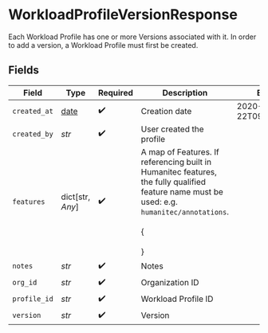 # WorkloadProfileVersionResponse

Each Workload Profile has one or more Versions associated with it. In order to add a version, a Workload Profile must first be created.


## Fields

| Field                                                                                                                                             | Type                                                                                                                                              | Required                                                                                                                                          | Description                                                                                                                                       | Example                                                                                                                                           |
| ------------------------------------------------------------------------------------------------------------------------------------------------- | ------------------------------------------------------------------------------------------------------------------------------------------------- | ------------------------------------------------------------------------------------------------------------------------------------------------- | ------------------------------------------------------------------------------------------------------------------------------------------------- | ------------------------------------------------------------------------------------------------------------------------------------------------- |
| `created_at`                                                                                                                                      | [date](https://docs.python.org/3/library/datetime.html#date-objects)                                                                              | :heavy_check_mark:                                                                                                                                | Creation date                                                                                                                                     | 2020-06-22T09:37:23.523Z                                                                                                                          |
| `created_by`                                                                                                                                      | *str*                                                                                                                                             | :heavy_check_mark:                                                                                                                                | User created the profile                                                                                                                          |                                                                                                                                                   |
| `features`                                                                                                                                        | dict[str, *Any*]                                                                                                                                  | :heavy_check_mark:                                                                                                                                | A map of Features. If referencing built in Humanitec features, the fully qualified feature name must be used: e.g. `humanitec/annotations`.<br/><br/>{<br/><br/>} |                                                                                                                                                   |
| `notes`                                                                                                                                           | *str*                                                                                                                                             | :heavy_check_mark:                                                                                                                                | Notes                                                                                                                                             |                                                                                                                                                   |
| `org_id`                                                                                                                                          | *str*                                                                                                                                             | :heavy_check_mark:                                                                                                                                | Organization ID                                                                                                                                   |                                                                                                                                                   |
| `profile_id`                                                                                                                                      | *str*                                                                                                                                             | :heavy_check_mark:                                                                                                                                | Workload Profile ID                                                                                                                               |                                                                                                                                                   |
| `version`                                                                                                                                         | *str*                                                                                                                                             | :heavy_check_mark:                                                                                                                                | Version                                                                                                                                           |                                                                                                                                                   |